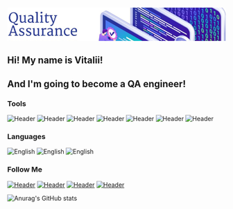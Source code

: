 [![Header](https://github.com/VitaliiZadorozhnyi/VitaliiZadorozhnyi/blob/main/assets/banner.png)](https://www.linkedin.com/in/vitalii-zadorozhnyi-830933204/)

## Hi! My name is Vitalii!
## And I'm going to become a QA engineer!

### Tools
![Header](https://img.shields.io/badge/JavaScript-090909?style=for-the-badge&logo=javascript&logoColor=ffff00)
![Header](https://img.shields.io/badge/Postman-090909?style=for-the-badge&logo=postman&logoColor=f76935)
![Header](https://img.shields.io/badge/Cypress-090909?style=for-the-badge&logo=cypress&logoColor=808080)
![Header](https://img.shields.io/badge/DevTools-090909?style=for-the-badge&logo=googlechrome&logoColor=2674f2)
![Header](https://img.shields.io/badge/MySQL-090909?style=for-the-badge&logo=mysql&logoColor=00618a)
![Header](https://img.shields.io/badge/Jira-090909?style=for-the-badge&logo=jira&logoColor=136be1)
![Header](https://img.shields.io/badge/Github-090909?style=for-the-badge&logo=github&logoColor=8cc4d7)

### Languages
![English](https://img.shields.io/badge/English—b1-090909?style=for-the-badge)
![English](https://img.shields.io/badge/Ukrainian—native-090909?style=for-the-badge)
![English](https://img.shields.io/badge/Russian—fluent-090909?style=for-the-badge)

### Follow Me
[![Header](https://img.shields.io/badge/Linkedin-090909?style=for-the-badge&logo=linkedin&logoColor=0073b1)](https://www.linkedin.com/in/vitalii-zadorozhnyi-830933204/)
[![Header](https://img.shields.io/badge/Telegram-090909?style=for-the-badge&logo=telegram&logoColor=31a5db)](https://t.me/the_vilmort)
[![Header](https://img.shields.io/badge/Facebook-090909?style=for-the-badge&logo=facebook&logoColor=3b5998)](https://www.facebook.com/profile.php?id=100046189604989)
[![Header](https://img.shields.io/badge/Instagram-090909?style=for-the-badge&logo=instagram&logoColor=9939a3)](https://www.instagram.com/the._.vilmort/)

![Anurag's GitHub stats](https://github-readme-stats.vercel.app/api?username=vitaliizadorozhnyi&show_icons=true&theme=radical&hide=stars,prs,issues,contribs)

